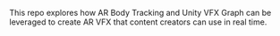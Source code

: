 This repo explores how AR Body Tracking and Unity VFX Graph can be leveraged to create AR VFX that content creators can use in real time. 
